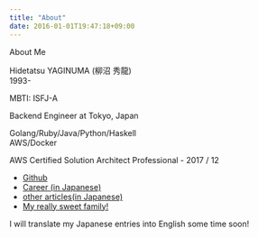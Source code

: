 ```yaml
---
title: "About"
date: 2016-01-01T19:47:18+09:00
---
```


About Me

<!--more-->

Hidetatsu YAGINUMA (柳沼 秀龍)  
1993-  

MBTI: ISFJ-A  

Backend Engineer at Tokyo, Japan  

Golang/Ruby/Java/Python/Haskell  
AWS/Docker  

AWS Certified Solution Architect Professional - 2017 / 12  

* [Github](https://github.com/ygnmhdtt)
* [Career (in Japanese)](https://github.com/ygnmhdtt/job_career/blob/master/README.md)
* [other articles(in Japanese)](https://www.google.co.jp/search?q=site%3Ahttps%3A%2F%2Fblog.mmmcorp.co.jp+%E6%9F%B3%E6%B2%BC&rls=com.microsoft:ja:{referrer:source?}&ie=UTF-8&oe=UTF-8&sourceid=ie7&rlz=1I7SNJB_jaJP481&gfe_rd=cr&dcr=0&ei=QjtCWuaVPOHd8Afn_IDoAQ)
* [My really sweet family!](http://buntyo.love)

I will translate my Japanese entries into English some time soon!
